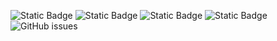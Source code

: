 ![Static Badge](https://img.shields.io/badge/blacklists-60-000000) ![Static Badge](https://img.shields.io/badge/blacklisted-2692430-cc0000) ![Static Badge](https://img.shields.io/badge/whitelisted-2242-00CC00) ![Static Badge](https://img.shields.io/badge/streaming_blacklist-28106-000000) ![GitHub issues](https://img.shields.io/github/issues/fabriziosalmi/blacklists)
